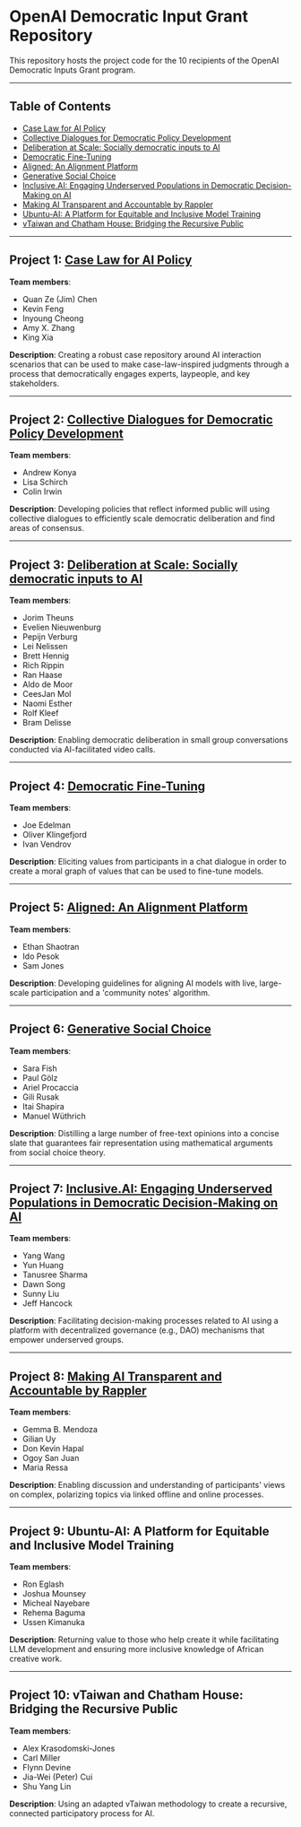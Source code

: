 # OpenAI Democratic Input Grant Repository

This repository hosts the project code for the 10 recipients of the OpenAI Democratic Inputs Grant program.

---

## Table of Contents

- [Case Law for AI Policy](#project-1-case-law-for-ai-policy)
- [Collective Dialogues for Democratic Policy Development](#project-2-collective-dialogues-for-democratic-policy-development)
- [Deliberation at Scale: Socially democratic inputs to AI](#project-3-deliberation-at-scale-socially-democratic-inputs-to-ai)
- [Democratic Fine-Tuning](#project-4-democratic-fine-tuning)
- [Aligned: An Alignment Platform](#project-5-aligned-an-alignment-platform)
- [Generative Social Choice](#project-6-generative-social-choice)
- [Inclusive.AI: Engaging Underserved Populations in Democratic Decision-Making on AI](#project-7-inclusiveai-engaging-underserved-populations-in-democratic-decision-making-on-ai)
- [Making AI Transparent and Accountable by Rappler](#project-8-making-ai-transparent-and-accountable-by-rappler)
- [Ubuntu-AI: A Platform for Equitable and Inclusive Model Training](#project-9-ubuntu-ai-a-platform-for-equitable-and-inclusive-model-training)
- [vTaiwan and Chatham House: Bridging the Recursive Public](#project-10-vtaiwan-and-chatham-house-bridging-the-recursive-public)

---

## Project 1: [Case Law for AI Policy](https://github.com/openai/democratic-inputs/tree/main/projects/case_law_for_ai_policy)

**Team members**:
- Quan Ze (Jim) Chen
- Kevin Feng
- Inyoung Cheong
- Amy X. Zhang
- King Xia

**Description**: Creating a robust case repository around AI interaction scenarios that can be used to make case-law-inspired judgments through a process that democratically engages experts, laypeople, and key stakeholders.

---

## Project 2: [Collective Dialogues for Democratic Policy Development](https://github.com/openai/democratic-inputs/tree/main/projects/collective_dialogues_for_democratic_input)

**Team members**:
- Andrew Konya
- Lisa Schirch
- Colin Irwin

**Description**: Developing policies that reflect informed public will using collective dialogues to efficiently scale democratic deliberation and find areas of consensus.

---

## Project 3: [Deliberation at Scale: Socially democratic inputs to AI](https://github.com/openai/democratic-inputs/tree/main/projects/deliberation_at_scale)

**Team members**:
- Jorim Theuns
- Evelien Nieuwenburg
- Pepijn Verburg
- Lei Nelissen
- Brett Hennig
- Rich Rippin
- Ran Haase
- Aldo de Moor
- CeesJan Mol
- Naomi Esther
- Rolf Kleef
- Bram Delisse

**Description**: Enabling democratic deliberation in small group conversations conducted via AI-facilitated video calls.

---

## Project 4: [Democratic Fine-Tuning](https://github.com/openai/democratic-inputs/tree/main/projects/democratic_fine_tuning)

**Team members**:
- Joe Edelman
- Oliver Klingefjord
- Ivan Vendrov

**Description**: Eliciting values from participants in a chat dialogue in order to create a moral graph of values that can be used to fine-tune models.

---

## Project 5: [Aligned: An Alignment Platform](https://github.com/openai/democratic-inputs/tree/main/projects/Aligned-Platform-EnergizeAI)

**Team members**:
- Ethan Shaotran
- Ido Pesok
- Sam Jones

**Description**: Developing guidelines for aligning AI models with live, large-scale participation and a 'community notes' algorithm.

---

## Project 6: [Generative Social Choice](https://github.com/openai/democratic-inputs/tree/main/projects/generative_social_choice)

**Team members**:
- Sara Fish
- Paul Gölz
- Ariel Procaccia
- Gili Rusak
- Itai Shapira
- Manuel Wüthrich

**Description**: Distilling a large number of free-text opinions into a concise slate that guarantees fair representation using mathematical arguments from social choice theory.

---

## Project 7: [Inclusive.AI: Engaging Underserved Populations in Democratic Decision-Making on AI](https://github.com/openai/democratic-inputs/tree/main/projects/inclusive_ai_a_chatgpt_plugin_and_dao_to_engage_marginalized_groups_in_ai)

**Team members**:
- Yang Wang
- Yun Huang
- Tanusree Sharma
- Dawn Song
- Sunny Liu
- Jeff Hancock

**Description**: Facilitating decision-making processes related to AI using a platform with decentralized governance (e.g., DAO) mechanisms that empower underserved groups.

---

## Project 8: [Making AI Transparent and Accountable by Rappler](https://github.com/openai/democratic-inputs/tree/main/projects/making_ai_transparent_and_accountable)

**Team members**:
- Gemma B. Mendoza
- Gilian Uy
- Don Kevin Hapal
- Ogoy San Juan
- Maria Ressa

**Description**: Enabling discussion and understanding of participants' views on complex, polarizing topics via linked offline and online processes.

---

## Project 9: Ubuntu-AI: A Platform for Equitable and Inclusive Model Training

**Team members**:
- Ron Eglash
- Joshua Mounsey
- Micheal Nayebare
- Rehema Baguma
- Ussen Kimanuka

**Description**: Returning value to those who help create it while facilitating LLM development and ensuring more inclusive knowledge of African creative work.

---

## Project 10: vTaiwan and Chatham House: Bridging the Recursive Public

**Team members**:
- Alex Krasodomski-Jones
- Carl Miller
- Flynn Devine
- Jia-Wei (Peter) Cui
- Shu Yang Lin

**Description**: Using an adapted vTaiwan methodology to create a recursive, connected participatory process for AI.
